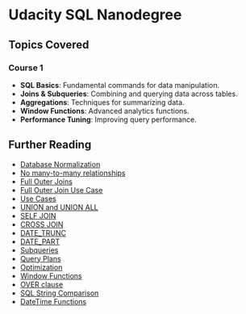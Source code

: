 # Udacity SQL Nanodegree

## Topics Covered

### Course 1
- **SQL Basics**: Fundamental commands for data manipulation.
- **Joins & Subqueries**: Combining and querying data across tables.
- **Aggregations**: Techniques for summarizing data.
- **Window Functions**: Advanced analytics functions.
- **Performance Tuning**: Improving query performance.

## Further Reading
- [Database Normalization](https://www.itprotoday.com/sql-server/sql-by-design-why-you-need-database-normalization)
- [No many-to-many relationships](https://stackoverflow.com/questions/7339143/why-no-many-to-many-relationships) 
- [Full Outer Joins](https://www.w3resource.com/sql/joins/perform-a-full-outer-join.php)
- [Full Outer Join Use Case](https://stackoverflow.com/questions/2094793/when-is-a-good-situation-to-use-a-full-outer-join)
- [Use Cases](https://stackoverflow.com/questions/2094793/when-is-a-good-situation-to-use-a-full-outer-join)
- [UNION and UNION ALL](https://www.w3schools.com/sql/sql_union.asp)
- [SELF JOIN](https://www.w3schools.com/sql/sql_join_self.asp)
- [CROSS JOIN](https://www.w3resource.com/sql/joins/cross-join.php)
- [DATE_TRUNC](https://mode.com/blog/date-trunc-sql-timestamp-function-count-on)
- [DATE_PART](https://www.geeksforgeeks.org/postgresql-date_part-function/)
- [Subqueries](https://learn.microsoft.com/en-us/sql/relational-databases/performance/subqueries?view=sql-server-ver15)
- [Query Plans](https://www.essentialsql.com/what-is-a-query-plan/)
- [Optimization](https://dev.mysql.com/doc/refman/8.0/en/optimization.html)
- [Window Functions](https://www.postgresql.org/docs/9.1/tutorial-window.html)
- [OVER clause](https://blog.sqlauthority.com/2015/11/04/sql-server-what-is-the-over-clause-notes-from-the-field-101/)
- [SQL String Comparison](https://stackoverflow.com/questions/26080187/sql-string-comparison-greater-than-and-less-than-operators/26080240#26080240)
- [DateTime Functions](https://www.postgresql.org/docs/8.2/functions-datetime.html)